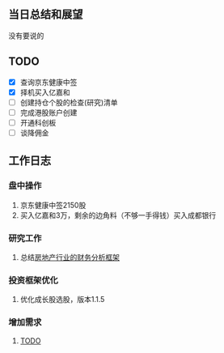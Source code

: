 ## 当日总结和展望

没有要说的

## TODO

- [x] 查询京东健康中签
- [x] 择机买入亿嘉和
- [ ] 创建持仓个股的检查(研究)清单
- [ ] 完成港股账户创建
- [ ] 开通科创板
- [ ] 谈降佣金

## 工作日志

### 盘中操作

1. 京东健康中签2150股
2. 买入亿嘉和3万，剩余的边角料（不够一手得钱）买入成都银行

### 研究工作

1. 总结[房地产行业的财务分析框架](/{{config.base_url}}/基础知识/房地产行业财务分析)

### 投资框架优化

1. 优化成长股选股，版本1.1.5

### 增加需求

1. [TODO](/{{config.base_url}}/TODO)

